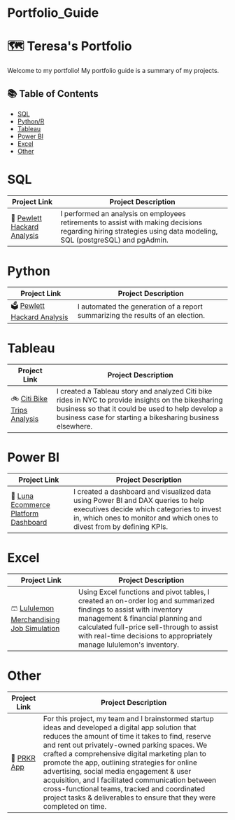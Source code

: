 # Portfolio_Guide

# 🗺 Teresa's Portfolio 

Welcome to my portfolio! My portfolio guide is a summary of my projects. 

## 📚 Table of Contents
- [SQL](#sql)
- [Python/R](#python-r)
- [Tableau](#tableau)
- [Power BI](#power-bi)
- [Excel](#excel) 
- [Other](#other)


# SQL 
| Project Link | Project Description | 
|---|---|
| 👷 [Pewlett Hackard Analysis](https://github.com/teresa-le/Pewlett_Hackard_Analysis) | I performed an analysis on employees retirements to assist with making decisions regarding hiring strategies using data modeling, SQL (postgreSQL) and pgAdmin.

# Python
| Project Link | Project Description | 
|---|---|
| 🗳️ [Pewlett Hackard Analysis](https://github.com/teresa-le/Election_Analysis) | I automated the generation of a report summarizing the results of an election.

# Tableau  
| Project Link | Project Description | 
|---|---|
| 🚲 [Citi Bike Trips Analysis](https://github.com/teresa-le/Bikesharing) | I created a Tableau story and analyzed Citi bike rides in NYC to provide insights on the bikesharing business so that it could be used to help develop a business case for starting a bikesharing business elsewhere.

# Power BI 
| Project Link | Project Description | 
|---|---|
| 🌙 [Luna Ecommerce Platform Dashboard](https://github.com/teresa-le/Luna_Ecommerce_Dashboard) | I created a dashboard and visualized data using Power BI and DAX queries to help executives decide which categories to invest in, which ones to monitor and which ones to divest from by defining KPIs.


# Excel
| Project Link | Project Description | 
|---|---|
| 🩳 [Lululemon Merchandising Job Simulation](https://github.com/teresa-le/Lululemon_Merchandising_Analysis) | Using Excel functions and pivot tables, I created an on-order log and summarized findings to assist with inventory management & financial planning and calculated full-price sell-through to assist with real-time decisions to appropriately manage lululemon's inventory. 


# Other 
| Project Link | Project Description | 
|---|---|
| 🚗 [PRKR App](https://docs.google.com/presentation/d/1RgJp-cxrVsqAsje2zU_8VXxksKuIg3JO/edit#slide=id.p18) | For this project, my team and I brainstormed startup ideas and developed a digital app solution that reduces the amount of time it takes to find, reserve and rent out privately-owned parking spaces. We crafted a comprehensive digital marketing plan to promote the app, outlining strategies for online advertising, social media engagement & user acquisition, and I facilitated communication between cross-functional teams, tracked and coordinated project tasks & deliverables to ensure that they were completed on time.

